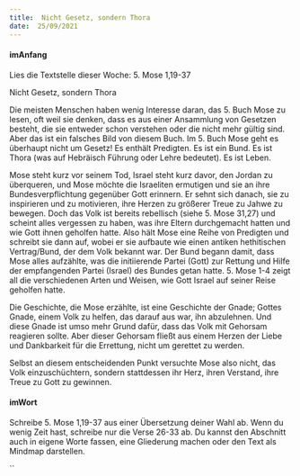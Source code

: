 ```yaml
---
title:  Nicht Gesetz, sondern Thora
date:  25/09/2021
---
```


#### imAnfang

Lies die Textstelle dieser Woche: 5. Mose 1,19-37

Nicht Gesetz, sondern Thora

Die meisten Menschen haben wenig Interesse daran, das 5. Buch Mose zu lesen, oft weil sie denken, dass es aus einer Ansammlung von Gesetzen besteht, die sie entweder schon verstehen oder die nicht mehr gültig sind. Aber das ist ein falsches Bild von diesem Buch. Im 5. Buch Mose geht es überhaupt nicht um Gesetz! Es enthält Predigten. Es ist ein Bund. Es ist Thora (was auf Hebräisch Führung oder Lehre bedeutet). Es ist Leben.

Mose steht kurz vor seinem Tod, Israel steht kurz davor, den Jordan zu überqueren, und Mose möchte die Israeliten ermutigen und sie an ihre Bundesverpflichtung gegenüber Gott erinnern. Er sehnt sich danach, sie zu inspirieren und zu motivieren, ihre Herzen zu größerer Treue zu Jahwe zu bewegen. Doch das Volk ist bereits rebellisch (siehe 5. Mose 31,27) und scheint alles vergessen zu haben, was ihre Eltern durchgemacht hatten und wie Gott ihnen geholfen hatte. Also hält Mose eine Reihe von Predigten und schreibt sie dann auf, wobei er sie aufbaute wie einen antiken hethitischen Vertrag/Bund, der dem Volk bekannt war. Der Bund begann damit, dass Mose alles aufzählte, was die initiierende Partei (Gott) zur Rettung und Hilfe der empfangenden Partei (Israel) des Bundes getan hatte. 5. Mose 1-4 zeigt all die verschiedenen Arten und Weisen, wie Gott Israel auf seiner Reise geholfen hatte.

Die Geschichte, die Mose erzählte, ist eine Geschichte der Gnade; Gottes Gnade, einem Volk zu helfen, das darauf aus war, ihn abzulehnen. Und diese Gnade ist umso mehr Grund dafür, dass das Volk mit Gehorsam reagieren sollte. Aber dieser Gehorsam fließt aus einem Herzen der Liebe und Dankbarkeit für die Errettung, nicht um gerettet zu werden.

Selbst an diesem entscheidenden Punkt versuchte Mose also nicht, das Volk einzuschüchtern, sondern stattdessen ihr Herz, ihren Verstand, ihre Treue zu Gott zu gewinnen.

#### imWort

Schreibe 5. Mose 1,19-37 aus einer Übersetzung deiner Wahl ab. Wenn du wenig Zeit hast, schreibe nur die Verse 26-33 ab. Du kannst den Abschnitt auch in eigene Worte fassen, eine Gliederung machen oder den Text als Mindmap darstellen.

``

